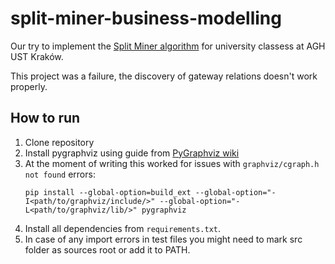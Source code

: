 # split-miner-business-modelling

Our try to implement the [Split Miner algorithm](https://kodu.ut.ee/~dumas/pubs/icdm2017-split-miner.pdf) for university classess at AGH UST Kraków.

This project was a failure, the discovery of gateway relations doesn't work properly.

## How to run
1) Clone repository
2) Install pygraphviz using guide from [PyGraphviz wiki](https://pygraphviz.github.io/documentation/stable/install.html)
3) At the moment of writing this worked for issues with `graphviz/cgraph.h not found` errors:
    ```
    pip install --global-option=build_ext --global-option="-I<path/to/graphviz/include/>" --global-option="-L<path/to/graphviz/lib/>" pygraphviz
    ```
3) Install all dependencies from `requirements.txt`.
4) In case of any import errors in test files you might need to mark src folder as sources root or add it to PATH.